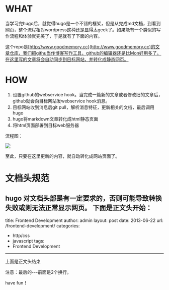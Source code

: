 # WHAT

当学习完hugo后，就觉得hugo是一个不错的框架，但是从完成md文档，到看到网页，整个流程相对wordpress这种还是显得太geek了。如果能有一个类似的写作流程和体验就完美了，于是就有了下面的内容。

这个repo是[http://www.goodmemory.cc](http://www.goodmemory.cc)的文章仓库，我们把githu当作博客写作工具，github的编辑器还是比Mon好用多了。在这里写的文章将会自动同步到目标网站，并转化成静态网页。

# HOW

 1. 设置github的webservice hook。当完成一篇新的文章或者修改旧的文章后，github就会向目标网站发webservice hook消息。
 2. 目标网站收到消息后git pull，解析消息特征，更新相关的文档，最后调用hugo
 3. hugo将markdown文章转化成html静态页面
 4. 将html页面部署到目标web服务器

流程图：

![](https://github.com/hiproz/hiproz.github.io/blob/master/goodmemory.cc/blog/images/2015/12/github-hugo-sync.jpg)

至此，只要在这里更新的内容，就自动转化成网站页面了。

# 文档头规范

hugo 对文档头部是有一定要求的，否则可能导致转换失败或则无法正常显示网页。
下面是正文头开始：
---
title: Frontend Development
author: admin
layout: post
date: 2013-06-22
url: /frontend-development/
categories:
  - http/css
  - javascript
tags:
  - Frontend Development

---
上面是正文头结束

注意：最后的---前面是2个换行。

have fun！
